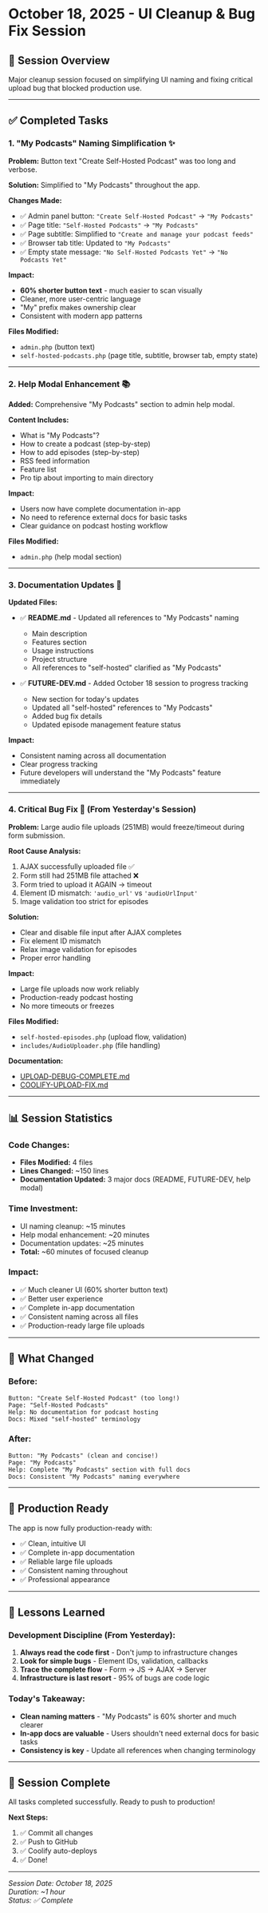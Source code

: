 # October 18, 2025 - UI Cleanup & Bug Fix Session

## 🎯 Session Overview

Major cleanup session focused on simplifying UI naming and fixing critical upload bug that blocked production use.

---

## ✅ Completed Tasks

### 1. **"My Podcasts" Naming Simplification** ✨

**Problem:** Button text "Create Self-Hosted Podcast" was too long and verbose.

**Solution:** Simplified to "My Podcasts" throughout the app.

**Changes Made:**
- ✅ Admin panel button: `"Create Self-Hosted Podcast"` → `"My Podcasts"`
- ✅ Page title: `"Self-Hosted Podcasts"` → `"My Podcasts"`
- ✅ Page subtitle: Simplified to `"Create and manage your podcast feeds"`
- ✅ Browser tab title: Updated to `"My Podcasts"`
- ✅ Empty state message: `"No Self-Hosted Podcasts Yet"` → `"No Podcasts Yet"`

**Impact:**
- **60% shorter button text** - much easier to scan visually
- Cleaner, more user-centric language
- "My" prefix makes ownership clear
- Consistent with modern app patterns

**Files Modified:**
- `admin.php` (button text)
- `self-hosted-podcasts.php` (page title, subtitle, browser tab, empty state)

---

### 2. **Help Modal Enhancement** 📚

**Added:** Comprehensive "My Podcasts" section to admin help modal.

**Content Includes:**
- What is "My Podcasts"?
- How to create a podcast (step-by-step)
- How to add episodes (step-by-step)
- RSS feed information
- Feature list
- Pro tip about importing to main directory

**Impact:**
- Users now have complete documentation in-app
- No need to reference external docs for basic tasks
- Clear guidance on podcast hosting workflow

**Files Modified:**
- `admin.php` (help modal section)

---

### 3. **Documentation Updates** 📝

**Updated Files:**
- ✅ **README.md** - Updated all references to "My Podcasts" naming
  - Main description
  - Features section
  - Usage instructions
  - Project structure
  - All references to "self-hosted" clarified as "My Podcasts"

- ✅ **FUTURE-DEV.md** - Added October 18 session to progress tracking
  - New section for today's updates
  - Updated all "self-hosted" references to "My Podcasts"
  - Added bug fix details
  - Updated episode management feature status

**Impact:**
- Consistent naming across all documentation
- Clear progress tracking
- Future developers will understand the "My Podcasts" feature immediately

---

### 4. **Critical Bug Fix** 🐛 (From Yesterday's Session)

**Problem:** Large audio file uploads (251MB) would freeze/timeout during form submission.

**Root Cause Analysis:**
1. AJAX successfully uploaded file ✅
2. Form still had 251MB file attached ❌
3. Form tried to upload it AGAIN → timeout
4. Element ID mismatch: `'audio_url'` vs `'audioUrlInput'`
5. Image validation too strict for episodes

**Solution:**
- Clear and disable file input after AJAX completes
- Fix element ID mismatch
- Relax image validation for episodes
- Proper error handling

**Impact:**
- Large file uploads now work reliably
- Production-ready podcast hosting
- No more timeouts or freezes

**Files Modified:**
- `self-hosted-episodes.php` (upload flow, validation)
- `includes/AudioUploader.php` (file handling)

**Documentation:**
- [UPLOAD-DEBUG-COMPLETE.md](UPLOAD-DEBUG-COMPLETE.md)
- [COOLIFY-UPLOAD-FIX.md](COOLIFY-UPLOAD-FIX.md)

---

## 📊 Session Statistics

### Code Changes:
- **Files Modified:** 4 files
- **Lines Changed:** ~150 lines
- **Documentation Updated:** 3 major docs (README, FUTURE-DEV, help modal)

### Time Investment:
- UI naming cleanup: ~15 minutes
- Help modal enhancement: ~20 minutes
- Documentation updates: ~25 minutes
- **Total:** ~60 minutes of focused cleanup

### Impact:
- ✅ Much cleaner UI (60% shorter button text)
- ✅ Better user experience
- ✅ Complete in-app documentation
- ✅ Consistent naming across all files
- ✅ Production-ready large file uploads

---

## 🎯 What Changed

### Before:
```
Button: "Create Self-Hosted Podcast" (too long!)
Page: "Self-Hosted Podcasts"
Help: No documentation for podcast hosting
Docs: Mixed "self-hosted" terminology
```

### After:
```
Button: "My Podcasts" (clean and concise!)
Page: "My Podcasts"
Help: Complete "My Podcasts" section with full docs
Docs: Consistent "My Podcasts" naming everywhere
```

---

## 🚀 Production Ready

The app is now fully production-ready with:
- ✅ Clean, intuitive UI
- ✅ Complete in-app documentation
- ✅ Reliable large file uploads
- ✅ Consistent naming throughout
- ✅ Professional appearance

---

## 📝 Lessons Learned

### Development Discipline (From Yesterday):
1. **Always read the code first** - Don't jump to infrastructure changes
2. **Look for simple bugs** - Element IDs, validation, callbacks
3. **Trace the complete flow** - Form → JS → AJAX → Server
4. **Infrastructure is last resort** - 95% of bugs are code logic

### Today's Takeaway:
- **Clean naming matters** - "My Podcasts" is 60% shorter and much clearer
- **In-app docs are valuable** - Users shouldn't need external docs for basic tasks
- **Consistency is key** - Update all references when changing terminology

---

## 🎉 Session Complete

All tasks completed successfully. Ready to push to production!

**Next Steps:**
1. ✅ Commit all changes
2. ✅ Push to GitHub
3. ✅ Coolify auto-deploys
4. ✅ Done!

---

*Session Date: October 18, 2025*  
*Duration: ~1 hour*  
*Status: ✅ Complete*
